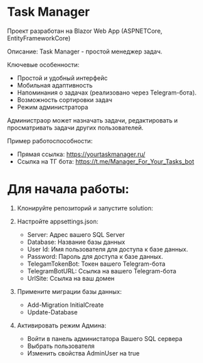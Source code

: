 # Task Manager 

Проект разработан на Blazor Web App (ASPNETCore, EntityFrameworkCore)

Описание:
Task Manager - простой менеджер задач.

Ключевые особенности:
*  Простой и удобный интерфейс
*  Мобильная адаптивность
*  Напоминания о задачах (реализовано через Telegram-бота).
*  Возможность сортировки задач
*  Режим администратора

Администраор может назначать задачи, редактировать и просматривать задачи
других пользователей.

Пример работоспособности:

* Прямая ссылка: https://yourtaskmanager.ru/
* Ссылка на ТГ бота: https://t.me/Manager_For_Your_Tasks_bot

# Для начала работы:

1. Клонируйте репозиторий и запустите solution:
   
2. Настройте appsettings.json:
      *  Server: Адрес вашего SQL Server 
      *  Database: Название базы данных 
      *  User Id: Имя пользователя для доступа к базе данных.
      *  Password: Пароль для доступа к базе данных.
      *  TelegamTokenBot: Токен вашего Telegram-бота
      *  TelegramBotURL: Ссылка на вашего Telegram-бота
      *  UrlSite: Ссылка на ваш домен
    
3. Примените миграции базы данных:
   * Add-Migration InitialCreate
   * Update-Database

4. Активировать режим Админа:
    * Войти в панель администатора Вашего SQL сервера
    * Выбрать пользователя
    * Изменить свойства AdminUser на true
